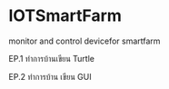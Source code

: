# IOTSmartFarm
monitor and control devicefor smartfarm


EP.1 ทำการบ้านเขียน Turtle 

EP.2 ทำการบ้าน เขียน GUI
